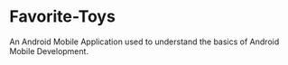 # Favorite-Toys
An Android Mobile Application used to understand the basics of Android Mobile Development.
